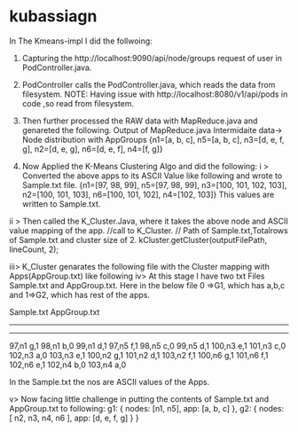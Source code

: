 # kubassiagn
In The Kmeans-impl I did the follwoing: 

1. Capturing the http://localhost:9090/api/node/groups request of user in PodController.java.
2. PodController calls the PodController.java, which reads the data from filesystem. 
NOTE: Having issue with http://localhost:8080/v1/api/pods in code ,so read from filesystem.

3. Then further processed the RAW data with MapReduce.java and genareted the following. 
Output of MapReduce.java
Intermidaite data-> Node distribution with AppGroups
{n1=[a, b, c], n5=[a, b, c], n3=[d, e, f, g], n2=[d, e, g], n6=[d, e, f], n4=[f, g]}

4. Now Applied the K-Means Clustering Algo and did the following: 
 i > Converted the above apps to its ASCII Value like following and wrote to Sample.txt file.
 {n1=[97, 98, 99], n5=[97, 98, 99], n3=[100, 101, 102, 103], n2=[100, 101, 103], n6=[100, 101, 102], n4=[102, 103]}
 This values are written to Sample.txt.
 
ii > Then called the K_Cluster.Java, where it takes the above node and ASCII value mapping of the app.
    //call to K_Cluster.
    // Path of Sample.txt,Totalrows of Sample.txt and cluster size of 2.
    kCluster.getCluster(outputFilePath, lineCount, 2);
    
iii> K_Cluster genarates the following file with the Cluster mapping with Apps(AppGroup.txt) like following
iv> At this stage I have two txt Files Sample.txt and AppGroup.txt. 
Here in the below file  0 =>G1, which has a,b,c and 1=>G2, which has rest of the apps. 

Sample.txt                                    AppGroup.txt
---------                                     ------------
---------                                     ------------      
97,n1                                           g,1
98,n1                                           b,0
99,n1                                           d,1
97,n5                                           f,1
98,n5                                           c,0
99,n5                                           d,1
100,n3                                          e,1
101,n3                                          c,0
102,n3                                          a,0
103,n3                                          e,1
100,n2                                          g,1
101,n2                                          d,1
103,n2                                          f,1
100,n6                                          g,1
101,n6                                          f,1
102,n6                                          e,1
102,n4                                          b,0
103,n4                                          a,0

In the Sample.txt the nos are ASCII values of the Apps. 

v> Now facing little challenge in putting the contents of Sample.txt and AppGroup.txt to following:
g1: {
nodes: [n1, n5],
app: [a, b, c]
},
g2: {
nodes: [ n2, n3, n4, n6 ],
app: [d, e, f, g]
}
}

                                                        
                                                          
                                                         
                                                         
                                                         
                                                          
                                                         
                                                         
                                                         
                                                          
                                                         
                                                          
                                                         
                                                         
                                                          
                                                          
                                                          
                                               
                                                          

  
 
